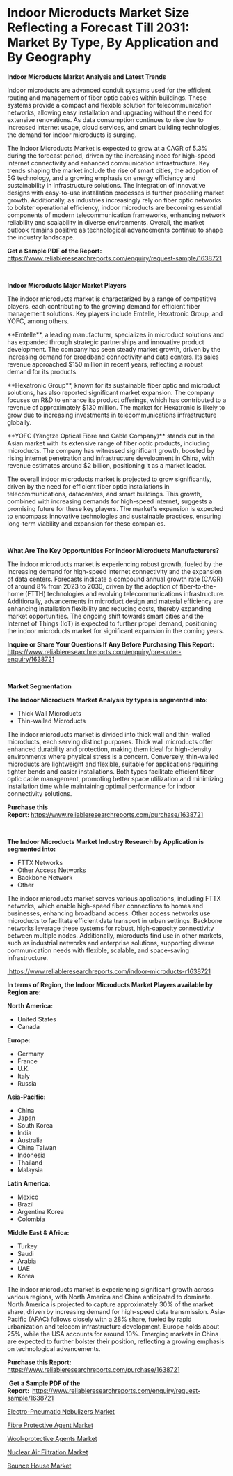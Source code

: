 <p><h1>Indoor Microducts Market Size Reflecting a Forecast Till 2031: Market By Type, By Application and By Geography</h1></p><p><strong>Indoor Microducts Market Analysis and Latest Trends</strong></p>
<p><p>Indoor microducts are advanced conduit systems used for the efficient routing and management of fiber optic cables within buildings. These systems provide a compact and flexible solution for telecommunication networks, allowing easy installation and upgrading without the need for extensive renovations. As data consumption continues to rise due to increased internet usage, cloud services, and smart building technologies, the demand for indoor microducts is surging.</p><p>The Indoor Microducts Market is expected to grow at a CAGR of 5.3% during the forecast period, driven by the increasing need for high-speed internet connectivity and enhanced communication infrastructure. Key trends shaping the market include the rise of smart cities, the adoption of 5G technology, and a growing emphasis on energy efficiency and sustainability in infrastructure solutions. The integration of innovative designs with easy-to-use installation processes is further propelling market growth. Additionally, as industries increasingly rely on fiber optic networks to bolster operational efficiency, indoor microducts are becoming essential components of modern telecommunication frameworks, enhancing network reliability and scalability in diverse environments. Overall, the market outlook remains positive as technological advancements continue to shape the industry landscape.</p></p>
<p><strong>Get a Sample PDF of the Report:&nbsp;</strong> <a href="https://www.reliableresearchreports.com/enquiry/request-sample/1638721?utm_campaign=10&utm_medium=2&utm_source=Github&utm_content=ia&utm_term=25092024&utm_id=indoor-microducts">https://www.reliableresearchreports.com/enquiry/request-sample/1638721</a></p>
<p>&nbsp;</p>
<p><strong>Indoor Microducts Major Market Players</strong></p>
<p><p>The indoor microducts market is characterized by a range of competitive players, each contributing to the growing demand for efficient fiber management solutions. Key players include Emtelle, Hexatronic Group, and YOFC, among others. </p><p>**Emtelle**, a leading manufacturer, specializes in microduct solutions and has expanded through strategic partnerships and innovative product development. The company has seen steady market growth, driven by the increasing demand for broadband connectivity and data centers. Its sales revenue approached $150 million in recent years, reflecting a robust demand for its products.</p><p>**Hexatronic Group**, known for its sustainable fiber optic and microduct solutions, has also reported significant market expansion. The company focuses on R&D to enhance its product offerings, which has contributed to a revenue of approximately $130 million. The market for Hexatronic is likely to grow due to increasing investments in telecommunications infrastructure globally.</p><p>**YOFC (Yangtze Optical Fibre and Cable Company)** stands out in the Asian market with its extensive range of fiber optic products, including microducts. The company has witnessed significant growth, boosted by rising internet penetration and infrastructure development in China, with revenue estimates around $2 billion, positioning it as a market leader.</p><p>The overall indoor microducts market is projected to grow significantly, driven by the need for efficient fiber optic installations in telecommunications, datacenters, and smart buildings. This growth, combined with increasing demands for high-speed internet, suggests a promising future for these key players. The market's expansion is expected to encompass innovative technologies and sustainable practices, ensuring long-term viability and expansion for these companies.</p></p>
<p>&nbsp;</p>
<p><strong>What Are The Key Opportunities For Indoor Microducts Manufacturers?</strong></p>
<p><p>The indoor microducts market is experiencing robust growth, fueled by the increasing demand for high-speed internet connectivity and the expansion of data centers. Forecasts indicate a compound annual growth rate (CAGR) of around 8% from 2023 to 2030, driven by the adoption of fiber-to-the-home (FTTH) technologies and evolving telecommunications infrastructure. Additionally, advancements in microduct design and material efficiency are enhancing installation flexibility and reducing costs, thereby expanding market opportunities. The ongoing shift towards smart cities and the Internet of Things (IoT) is expected to further propel demand, positioning the indoor microducts market for significant expansion in the coming years.</p></p>
<p><strong>Inquire or Share Your Questions If Any Before Purchasing This Report:</strong> <a href="https://www.reliableresearchreports.com/enquiry/pre-order-enquiry/1638721?utm_campaign=10&utm_medium=2&utm_source=Github&utm_content=ia&utm_term=25092024&utm_id=indoor-microducts">https://www.reliableresearchreports.com/enquiry/pre-order-enquiry/1638721</a></p>
<p>&nbsp;</p>
<p><strong>Market Segmentation</strong></p>
<p><strong>The Indoor Microducts Market Analysis by types is segmented into:</strong></p>
<p><ul><li>Thick Wall Microducts</li><li>Thin-walled Microducts</li></ul></p>
<p><p>The indoor microducts market is divided into thick wall and thin-walled microducts, each serving distinct purposes. Thick wall microducts offer enhanced durability and protection, making them ideal for high-density environments where physical stress is a concern. Conversely, thin-walled microducts are lightweight and flexible, suitable for applications requiring tighter bends and easier installations. Both types facilitate efficient fiber optic cable management, promoting better space utilization and minimizing installation time while maintaining optimal performance for indoor connectivity solutions.</p></p>
<p><strong>Purchase this Report:&nbsp;</strong><a href="https://www.reliableresearchreports.com/purchase/1638721?utm_campaign=10&utm_medium=2&utm_source=Github&utm_content=ia&utm_term=25092024&utm_id=indoor-microducts">https://www.reliableresearchreports.com/purchase/1638721</a></p>
<p>&nbsp;</p>
<p><strong>The Indoor Microducts Market Industry Research by Application is segmented into:</strong></p>
<p><ul><li>FTTX Networks</li><li>Other Access Networks</li><li>Backbone Network</li><li>Other</li></ul></p>
<p><p>The indoor microducts market serves various applications, including FTTX networks, which enable high-speed fiber connections to homes and businesses, enhancing broadband access. Other access networks use microducts to facilitate efficient data transport in urban settings. Backbone networks leverage these systems for robust, high-capacity connectivity between multiple nodes. Additionally, microducts find use in other markets, such as industrial networks and enterprise solutions, supporting diverse communication needs with flexible, scalable, and space-saving infrastructure.</p></p>
<p><a href="https://www.reliableresearchreports.com/indoor-microducts-r1638721?utm_campaign=10&utm_medium=2&utm_source=Github&utm_content=ia&utm_term=25092024&utm_id=indoor-microducts">&nbsp;https://www.reliableresearchreports.com/indoor-microducts-r1638721</a></p>
<p><strong>In terms of Region, the Indoor Microducts Market Players available by Region are:</strong></p>
<p>
    <p> <strong> North America: </strong>
        <ul>
            <li>United States</li>
            <li>Canada</li>
        </ul>
        </p> 
    <p> <strong> Europe: </strong>
        <ul>
            <li>Germany</li>
            <li>France</li>
            <li>U.K.</li>
            <li>Italy</li>
            <li>Russia</li>
        </ul>
        </p> 
    <p> <strong> Asia-Pacific: </strong>
        <ul>
            <li>China</li>
            <li>Japan</li>
            <li>South Korea</li>
            <li>India</li>
            <li>Australia</li>
            <li>China Taiwan</li>
            <li>Indonesia</li>
            <li>Thailand</li>
            <li>Malaysia</li>
        </ul>
        </p> 
    <p> <strong> Latin America: </strong>
        <ul>
            <li>Mexico</li>
            <li>Brazil</li>
            <li>Argentina Korea</li>
            <li>Colombia</li>
        </ul>
        </p> 
    <p> <strong> Middle East & Africa: </strong>
        <ul>
            <li>Turkey</li>
            <li>Saudi</li>
            <li>Arabia</li>
            <li>UAE</li>
            <li>Korea</li>
        </ul>
    </p>
    </p>
<p><p>The indoor microducts market is experiencing significant growth across various regions, with North America and China anticipated to dominate. North America is projected to capture approximately 30% of the market share, driven by increasing demand for high-speed data transmission. Asia-Pacific (APAC) follows closely with a 28% share, fueled by rapid urbanization and telecom infrastructure development. Europe holds about 25%, while the USA accounts for around 10%. Emerging markets in China are expected to further bolster their position, reflecting a growing emphasis on technological advancements.</p></p>
<p><strong>Purchase this Report: </strong><a href="https://www.reliableresearchreports.com/purchase/1638721?utm_campaign=10&utm_medium=2&utm_source=Github&utm_content=ia&utm_term=25092024&utm_id=indoor-microducts">https://www.reliableresearchreports.com/purchase/1638721</a></p>
<p>&nbsp;<strong>Get a Sample PDF of the Report:&nbsp;&nbsp;</strong><a href="https://www.reliableresearchreports.com/enquiry/request-sample/1638721?utm_campaign=10&utm_medium=2&utm_source=Github&utm_content=ia&utm_term=25092024&utm_id=indoor-microducts">https://www.reliableresearchreports.com/enquiry/request-sample/1638721</a></p>
<p><strong></strong></p>
<p><p><a href="https://medium.com/@dfgr5h/why-should-you-invest-in-electro-pneumatic-nebulizers-d2ec14e073fe?postPublishedType=repub&utm_campaign=10&utm_medium=2&utm_source=Github&utm_content=ia&utm_term=25092024&utm_id=indoor-microducts">Electro-Pneumatic Nebulizers Market</a></p><p><a href="https://github.com/ygfu6u/Market-Research-Report-List-1/blob/main/fibre-protective-agent-market.md?utm_campaign=10&utm_medium=2&utm_source=Github&utm_content=ia&utm_term=25092024&utm_id=indoor-microducts">Fibre Protective Agent Market</a></p><p><a href="https://github.com/mahnoor2003/Market-Research-Report-List-6/blob/main/wool-protective-agents-market.md?utm_campaign=10&utm_medium=2&utm_source=Github&utm_content=ia&utm_term=25092024&utm_id=indoor-microducts">Wool-protective Agents Market</a></p><p><a href="https://medium.com/@dfgr5h/global-nuclear-air-filtration-market-exploring-market-share-market-trends-and-future-growth-580d3b9c069e?utm_campaign=10&utm_medium=2&utm_source=Github&utm_content=ia&utm_term=25092024&utm_id=indoor-microducts">Nuclear Air Filtration Market</a></p><p><a href="https://issuu.com/reportprime-2/docs/bounce-house-market-size-2030.pptx_9ce1f43823fcfc?utm_campaign=10&utm_medium=2&utm_source=Github&utm_content=ia&utm_term=25092024&utm_id=indoor-microducts">Bounce House Market</a></p></p>